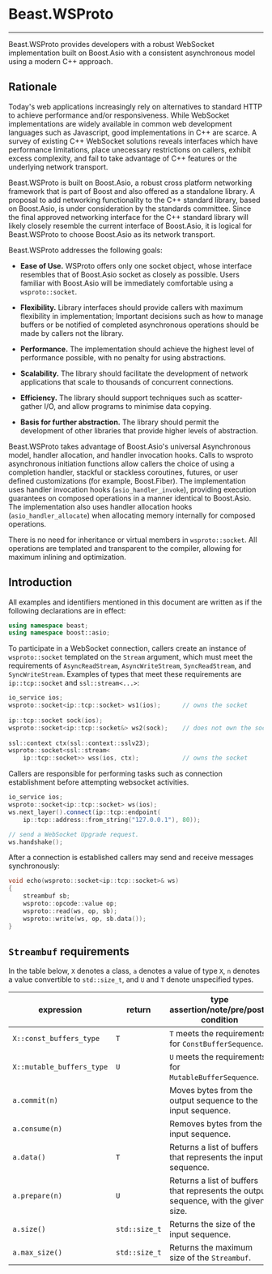 # Beast.WSProto

--------------------------------------------------------------------------------

Beast.WSProto provides developers with a robust WebSocket implementation
built on Boost.Asio with a consistent asynchronous model using a modern
C++ approach.

## Rationale

Today's web applications increasingly rely on alternatives to standard HTTP
to achieve performance and/or responsiveness. While WebSocket implementations
are widely available in common web development languages such as Javascript,
good implementations in C++ are scarce. A survey of existing C++ WebSocket
solutions reveals interfaces which have performance limitations, place
unecessary restrictions on callers, exhibit excess complexity, and fail to
take advantage of C++ features or the underlying network transport.

Beast.WSProto is built on Boost.Asio, a robust cross platform networking
framework that is part of Boost and also offered as a standalone library.
A proposal to add networking functionality to the C++ standard library,
based on Boost.Asio, is under consideration by the standards committee.
Since the final approved networking interface for the C++ standard library
will likely closely resemble the current interface of Boost.Asio, it is
logical for Beast.WSProto to choose Boost.Asio as its network transport.

Beast.WSProto addresses the following goals:

* **Ease of Use.** WSProto offers only one socket object, whose interface
resembles that of Boost.Asio socket as closely as possible. Users familiar
with Boost.Asio will be immediately comfortable using a `wsproto::socket`.

* **Flexibility.** Library interfaces should provide callers with maximum
flexibility in implementation; Important decisions such as how to manage
buffers or be notified of completed asynchronous operations should be made
by callers not the library.

* **Performance.** The implementation should achieve the highest level
of performance possible, with no penalty for using abstractions.

* **Scalability.** The library should facilitate the development of
network applications that scale to thousands of concurrent connections.

* **Efficiency.** The library should support techniques such as
scatter-gather I/O, and allow programs to minimise data copying.

* **Basis for further abstraction.** The library should permit the
development of other libraries that provide higher levels of abstraction.

Beast.WSProto takes advantage of Boost.Asio's universal Asynchronous
model, handler allocation, and handler invocation hooks. Calls to wsproto
asynchronous initiation functions allow callers the choice of using a
completion handler, stackful or stackless coroutines, futures, or user
defined customizations (for example, Boost.Fiber). The implementation
uses handler invocation hooks (`asio_handler_invoke`), providing
execution guarantees on composed operations in a manner identical to
Boost.Asio. The implementation also uses handler allocation hooks
(`asio_handler_allocate`) when allocating memory internally for composed
operations.

There is no need for inheritance or virtual members in `wsproto::socket`.
All operations are templated and transparent to the compiler, allowing for
maximum inlining and optimization.

## Introduction

All examples and identifiers mentioned in this document are written as
if the following declarations are in effect:
```C++
using namespace beast;
using namespace boost::asio;
```

To participate in a WebSocket connection, callers create an instance
of `wsproto::socket` templated on the `Stream` argument, which must meet
the requirements of `AsyncReadStream`, `AsyncWriteStream`, `SyncReadStream`,
and `SyncWriteStream`. Examples of types that meet these requirements are
`ip::tcp::socket` and `ssl::stream<...>`:
```c++  
io_service ios;  
wsproto::socket<ip::tcp::socket> ws1(ios);      // owns the socket  
  
ip::tcp::socket sock(ios);  
wsproto::socket<ip::tcp::socket&> ws2(sock);    // does not own the socket  
  
ssl::context ctx(ssl::context::sslv23);  
wsproto::socket<ssl::stream<  
    ip::tcp::socket>> wss(ios, ctx);            // owns the socket  
```

Callers are responsible for performing tasks such as connection establishment
before attempting websocket activities.
```c++
io_service ios;
wsproto::socket<ip::tcp::socket> ws(ios);
ws.next_layer().connect(ip::tcp::endpoint(
    ip::tcp::address::from_string("127.0.0.1"), 80));

// send a WebSocket Upgrade request.
ws.handshake();
```

After a connection is established callers may send and receive
messages synchronously:
```c++
void echo(wsproto::socket<ip::tcp::socket>& ws)
{
    streambuf sb;
    wsproto::opcode::value op;
    wsproto::read(ws, op, sb);
    wsproto::write(ws, op, sb.data());
}
```

## `Streambuf` requirements

In the table below, `X` denotes a class, `a` denotes a value
of type `X`, `n` denotes a value convertible to `std::size_t`,
and `U` and `T` denote unspecified types.

expression                | return        | type assertion/note/pre/post-condition
------------------------- | ------------- | --------------------------------------
`X::const_buffers_type`   | `T`           | `T` meets the requirements for `ConstBufferSequence`.
`X::mutable_buffers_type` | `U`           | `U` meets the requirements for `MutableBufferSequence`.
`a.commit(n)`             |               | Moves bytes from the output sequence to the input sequence.
`a.consume(n)`            |               | Removes bytes from the input sequence.
`a.data()`                | `T`           | Returns a list of buffers that represents the input sequence.
`a.prepare(n)`            | `U`           | Returns a list of buffers that represents the output sequence, with the given size.
`a.size()`                | `std::size_t` | Returns the size of the input sequence.
`a.max_size()`            | `std::size_t` | Returns the maximum size of the `Streambuf`.
